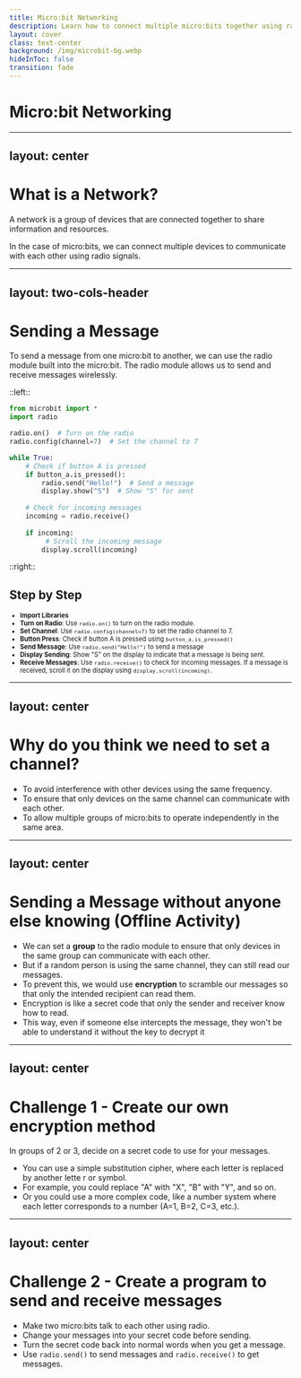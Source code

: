 ```yaml
---
title: Micro:bit Networking
description: Learn how to connect multiple micro:bits together using radio communication.
layout: cover
class: text-center
background: /img/microbit-bg.webp
hideInToc: false
transition: fade
---
```


# Micro:bit Networking

---
layout: center
---

# What is a Network?

A network is a group of devices that are connected together to share information and resources. 

In the case of micro:bits, we can connect multiple devices to communicate with each other using radio signals.

---
layout: two-cols-header 
---

# Sending a Message

To send a message from one micro:bit to another, we can use the radio module built into the micro:bit. The radio module allows us to send and receive messages wirelessly.

::left::

```python
from microbit import *
import radio

radio.on()  # Turn on the radio
radio.config(channel=7)  # Set the channel to 7

while True:
    # Check if button A is pressed
    if button_a.is_pressed(): 
        radio.send("Hello!")  # Send a message 
        display.show("S")  # Show "S" for sent
    
    # Check for incoming messages
    incoming = radio.receive()  
    
    if incoming:
         # Scroll the incoming message 
        display.scroll(incoming) 
```

::right::

## Step by Step

<div style="font-size:80%" v-clicks>

- **Import Libraries**
- **Turn on Radio**: Use `radio.on()` to turn on the radio module.
- **Set Channel**: Use `radio.config(channel=7)` to set the radio channel to 7. 
- **Button Press**: Check if button A is pressed using `button_a.is_pressed()`
- **Send Message**: Use `radio.send("Hello!")` to send a message
- **Display Sending**: Show "S" on the display to indicate that a message is being sent.
- **Receive Messages**: Use `radio.receive()` to check for incoming messages. If a message is received, scroll it on the display using `display.scroll(incoming)`.

</div>

---
layout: center
---

# Why do you think we need to set a channel?

<v-clicks>

- To avoid interference with other devices using the same frequency.
- To ensure that only devices on the same channel can communicate with each other.
- To allow multiple groups of micro:bits to operate independently in the same area.

</v-clicks>

---
layout: center
---

# Sending a Message without anyone else knowing (Offline Activity)

- We can set a **group** to the radio module to ensure that only devices in the same group can communicate with each other.
- But if a random person is using the same channel, they can still read our messages.
- To prevent this, we would use **encryption** to scramble our messages so that only the intended recipient can read them.
- Encryption is like a secret code that only the sender and receiver know how to read.
- This way, even if someone else intercepts the message, they won't be able to understand it without the key to decrypt it 

---
layout: center
---

# Challenge 1 - Create our own encryption method

In groups of 2 or 3, decide on a secret code to use for your messages.

- You can use a simple substitution cipher, where each letter is replaced by another lette r or symbol.
- For example, you could replace "A" with "X", "B" with "Y", and so on.
- Or you could use a more complex code, like a number system where each letter corresponds to a number (A=1, B=2, C=3, etc.).

---
layout: center
---

# Challenge 2 - Create a program to send and receive messages

- Make two micro:bits talk to each other using radio.
- Change your messages into your secret code before sending.
- Turn the secret code back into normal words when you get a message.
- Use `radio.send()` to send messages and `radio.receive()` to get messages.
